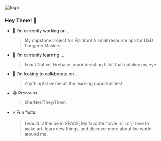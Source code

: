 ![logo](https://www.canva.com/design/DAEgz2YQm6M/jvl2nccR0bIy417E99KDEw/view?utm_content=DAEgz2YQm6M&utm_campaign=designshare&utm_medium=link&utm_source=homepage_design_menu "banner")
### Hey There! 👋

- 🔭 I’m currently working on ...
    > My capstone project for Flat Iron! A small resource app for D&D Dungeon Masters.
- 🌱 I’m currently learning ...
    > React Native, Firebase, any interesting tidbit that catches my eye
- 👯 I’m looking to collaborate on ...
    > Anything! Give me all the learning opportunities!
- 😄 Pronouns: 
    > She/Her/They/Them
- ⚡ Fun facts: 
    >I would rather be in SPACE; My favorite movie is 'Lo'; I love to make art, learn new things, and discover more about the world around me. 

